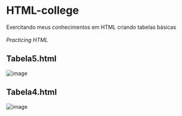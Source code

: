 # HTML-college
Exercitando meus conhecimentos em HTML criando tabelas básicas
<br><br>
*Practicing HTML*

## Tabela5.html
![image](https://user-images.githubusercontent.com/121894013/219905631-8bd71eb9-c50a-4f6b-9068-5a4a77030ed3.png)

## Tabela4.html

![image](https://user-images.githubusercontent.com/121894013/219905547-2ef2f478-c201-4943-a71a-63c1b26c2c54.png)

